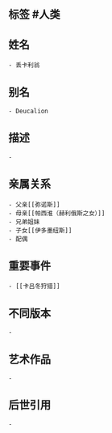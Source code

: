 ## 标签  #人类
## 姓名
	- 丢卡利翁
## 别名
	- Deucalion
## 描述
	-
## 亲属关系
	- 父亲[[弥诺斯]]
	- 母亲[[帕西淮（赫利俄斯之女）]]
	- 兄弟姐妹
	- 子女[[伊多墨纽斯]]
	- 配偶
## 重要事件
	- [[卡吕冬狩猎]]
## 不同版本
	-
## 艺术作品
	-
## 后世引用
	-
